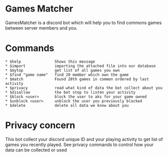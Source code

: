 # Games Matcher

GamesMatcher is a discord bot which will help you to find commons games between server members and you.

# Commands
```
* $help               Shows this message
* $import             importing the attached file into our database
* $mytop              get list of all games you own
* $find "game name"   find 20 member which own the game
* $match              Found 20th games in common ordered by last activity
* $privacy            read what kind of data the bot collect about you
* $disallow           the bot stop to listen your activity
* $block <user>       block the user to aks for your game owned
* $unblock <user>     unblock the user you previously blocked
* $delete             delete all data we know about you
```

# Privacy concern
This bot collect your discord unique ID and your playing activity to get list of games you recently played.
See privacy commands to control how your data can be collected or used